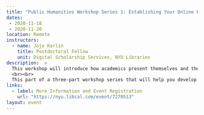 ```yaml
---
title: "Public Humanities Workshop Series 1: Establishing Your Online Presence"
dates:
 - 2020-11-18
 - 2020-11-20
location: Remote
instructors:
  - name: Jojo Karlin
    title: Postdoctoral Fellow
    unit: Digital Scholarship Services, NYU Libraries
description:  >
  This workshop will introduce how academics present themselves and their work online. We will examine how academic platforms, social media, and personal websites can build your public humanities profile. Building on this, we will help participants set up manageable steps for getting started and moving forward.
  <br><br>
  This part of a three-part workshop series that will help you develop the digital skills needed to support your Public Humanities work. The workshops will help you cultivate your online presence as well as identifying strategies for engaging with audiences and communities relevant to your work. Each workshop will have two parts—a one-hour group session to introduce topics and tools, followed later in the week by a drop-in session to set up practical steps for moving forward. Students may sign up for just one or two workshops, although we hope you'll be able to join us for all three!
links:
  - label: More Information and Event Registration
    url: "https://nyu.libcal.com/event/7270513"
layout: event
---
```

